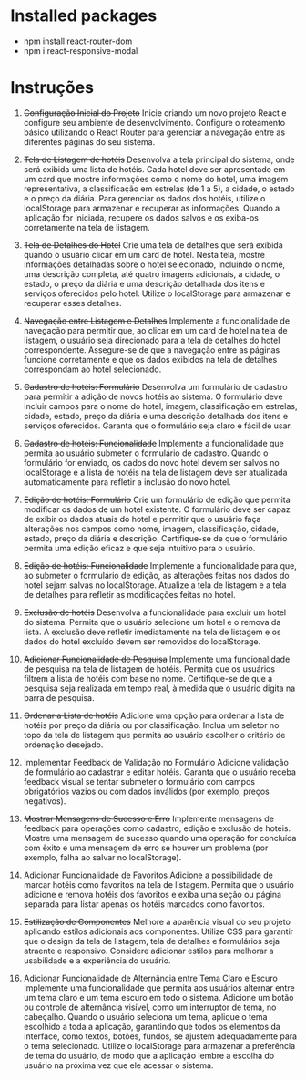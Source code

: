 # Installed packages

* npm install react-router-dom
* npm i react-responsive-modal

# Instruções

1. ~~Configuração Inicial do Projeto~~
Inicie criando um novo projeto React e configure seu ambiente de desenvolvimento. Configure o roteamento básico utilizando o React Router para gerenciar a navegação entre as diferentes páginas do seu sistema.

2. ~~Tela de Listagem de hotéis~~
Desenvolva a tela principal do sistema, onde será exibida uma lista de hotéis. Cada hotel deve ser apresentado em um card que mostre informações como o nome do hotel, uma imagem representativa, a classificação em estrelas (de 1 a 5), a cidade, o estado e o preço da diária. Para gerenciar os dados dos hotéis, utilize o localStorage para armazenar e recuperar as informações. Quando a aplicação for iniciada, recupere os dados salvos e os exiba-os corretamente na tela de listagem.

3. ~~Tela de Detalhes do Hotel~~
Crie uma tela de detalhes que será exibida quando o usuário clicar em um card de hotel. Nesta tela, mostre informações detalhadas sobre o hotel selecionado, incluindo o nome, uma descrição completa, até quatro imagens adicionais, a cidade, o estado, o preço da diária e uma descrição detalhada dos itens e serviços oferecidos pelo hotel. Utilize o localStorage para armazenar e recuperar esses detalhes.

4. ~~Navegação entre Listagem e Detalhes~~
Implemente a funcionalidade de navegação para permitir que, ao clicar em um card de hotel na tela de listagem, o usuário seja direcionado para a tela de detalhes do hotel correspondente. Assegure-se de que a navegação entre as páginas funcione corretamente e que os dados exibidos na tela de detalhes correspondam ao hotel selecionado.

5. ~~Cadastro de hotéis: Formulário~~
Desenvolva um formulário de cadastro para permitir a adição de novos hotéis ao sistema. O formulário deve incluir campos para o nome do hotel, imagem, classificação em estrelas, cidade, estado, preço da diária e uma descrição detalhada dos itens e serviços oferecidos. Garanta que o formulário seja claro e fácil de usar.

6. ~~Cadastro de hotéis: Funcionalidade~~
Implemente a funcionalidade que permita ao usuário submeter o formulário de cadastro. Quando o formulário for enviado, os dados do novo hotel devem ser salvos no localStorage e a lista de hotéis na tela de listagem deve ser atualizada automaticamente para refletir a inclusão do novo hotel.

7. ~~Edição de hotéis: Formulário~~
Crie um formulário de edição que permita modificar os dados de um hotel existente. O formulário deve ser capaz de exibir os dados atuais do hotel e permitir que o usuário faça alterações nos campos como nome, imagem, classificação, cidade, estado, preço da diária e descrição. Certifique-se de que o formulário permita uma edição eficaz e que seja intuitivo para o usuário.

8. ~~Edição de hotéis: Funcionalidade~~
Implemente a funcionalidade para que, ao submeter o formulário de edição, as alterações feitas nos dados do hotel sejam salvas no localStorage. Atualize a tela de listagem e a tela de detalhes para refletir as modificações feitas no hotel.

9. ~~Exclusão de hotéis~~
Desenvolva a funcionalidade para excluir um hotel do sistema. Permita que o usuário selecione um hotel e o remova da lista. A exclusão deve refletir imediatamente na tela de listagem e os dados do hotel excluído devem ser removidos do localStorage.

10. ~~Adicionar Funcionalidade de Pesquisa~~
Implemente uma funcionalidade de pesquisa na tela de listagem de hotéis. Permita que os usuários filtrem a lista de hotéis com base no nome. Certifique-se de que a pesquisa seja realizada em tempo real, à medida que o usuário digita na barra de pesquisa.

11. ~~Ordenar a Lista de hotéis~~
Adicione uma opção para ordenar a lista de hotéis por preço da diária ou por classificação. Inclua um seletor no topo da tela de listagem que permita ao usuário escolher o critério de ordenação desejado.

12. Implementar Feedback de Validação no Formulário
Adicione validação de formulário ao cadastrar e editar hotéis. Garanta que o usuário receba feedback visual se tentar submeter o formulário com campos obrigatórios vazios ou com dados inválidos (por exemplo, preços negativos).

13. ~~Mostrar Mensagens de Sucesso e Erro~~
Implemente mensagens de feedback para operações como cadastro, edição e exclusão de hotéis. Mostre uma mensagem de sucesso quando uma operação for concluída com êxito e uma mensagem de erro se houver um problema (por exemplo, falha ao salvar no localStorage).

14. Adicionar Funcionalidade de Favoritos
Adicione a possibilidade de marcar hotéis como favoritos na tela de listagem. Permita que o usuário adicione e remova hotéis dos favoritos e exiba uma seção ou página separada para listar apenas os hotéis marcados como favoritos.

15. ~~Estilização de Componentes~~
Melhore a aparência visual do seu projeto aplicando estilos adicionais aos componentes. Utilize CSS para garantir que o design da tela de listagem, tela de detalhes e formulários seja atraente e responsivo. Considere adicionar estilos para melhorar a usabilidade e a experiência do usuário.

16. Adicionar Funcionalidade de Alternância entre Tema Claro e Escuro
Implemente uma funcionalidade que permita aos usuários alternar entre um tema claro e um tema escuro em todo o sistema. Adicione um botão ou controle de alternância visível, como um interruptor de tema, no cabeçalho. Quando o usuário seleciona um tema, aplique o tema escolhido a toda a aplicação, garantindo que todos os elementos da interface, como textos, botões, fundos, se ajustem adequadamente para o tema selecionado. Utilize o localStorage para armazenar a preferência de tema do usuário, de modo que a aplicação lembre a escolha do usuário na próxima vez que ele acessar o sistema.